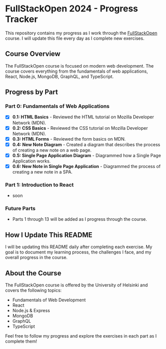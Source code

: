 # FullStackOpen 2024 - Progress Tracker

This repository contains my progress as I work through the [FullStackOpen](https://fullstackopen.com/en) course. I will update this file every day as I complete new exercises.

## Course Overview

The FullStackOpen course is focused on modern web development. The course covers everything from the fundamentals of web applications, React, Node.js, MongoDB, GraphQL, and TypeScript.

## Progress by Part

### Part 0: Fundamentals of Web Applications

- [x] **0.1: HTML Basics** - Reviewed the HTML tutorial on Mozilla Developer Network (MDN).
- [x] **0.2: CSS Basics** - Reviewed the CSS tutorial on Mozilla Developer Network (MDN).
- [x] **0.3: HTML Forms** - Reviewed the form basics on MDN.
- [x] **0.4: New Note Diagram** - Created a diagram that describes the process of creating a new note on a web page.
- [x] **0.5: Single Page Application Diagram** - Diagrammed how a Single Page Application works.
- [x] **0.6: New Note in Single Page Application** - Diagrammed the process of creating a new note in a SPA.

### Part 1: Introduction to React

- soon

### Future Parts

- Parts 1 through 13 will be added as I progress through the course.

## How I Update This README

I will be updating this README daily after completing each exercise. My goal is to document my learning process, the challenges I face, and my overall progress in the course.

## About the Course

The FullStackOpen course is offered by the University of Helsinki and covers the following topics:
- Fundamentals of Web Development
- React
- Node.js & Express
- MongoDB
- GraphQL
- TypeScript

Feel free to follow my progress and explore the exercises in each part as I complete them!
